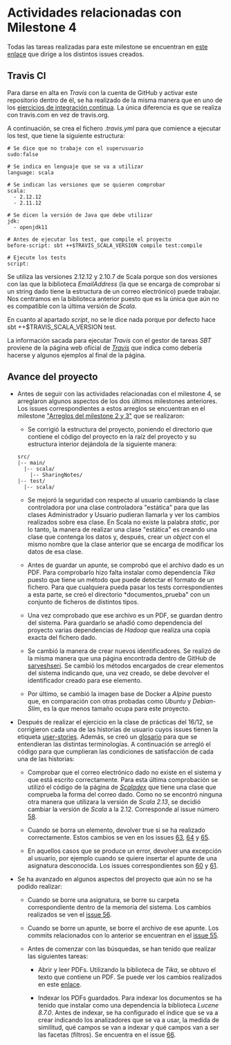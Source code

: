 # Actividades relacionadas con Milestone 4

Todas las tareas realizadas para este milestone se encuentran en [este enlace](https://github.com/mjls130598/SharingNotes/milestone/11) que dirige a los distintos issues creados.

## Travis CI

Para darse en alta en *Travis* con la cuenta de GitHub y activar este repositorio dentro de él, se ha realizado de la misma manera que en uno de los [ejercicios de integración continua](https://github.com/mjls130598/CC-ejercicios/blob/master/ej_tema2.md#ejercicio-5). La única diferencia es que se realiza con travis.com en vez de travis.org.

A continuación, se crea el fichero *.travis.yml* para que comience a ejecutar los test, que tiene la siguiente estructura:

```
# Se dice que no trabaje con el superusuario
sudo:false

# Se indica en lenguaje que se va a utilizar
language: scala

# Se indican las versiones que se quieren comprobar
scala:
  - 2.12.12
  - 2.11.12

# Se dicen la versión de Java que debe utilizar
jdk:
  - openjdk11

# Antes de ejecutar los test, que compile el proyecto
before-script: sbt ++$TRAVIS_SCALA_VERSION compile test:compile

# Ejecute los tests
script:
```

Se utiliza las versiones 2.12.12 y 2.10.7 de Scala porque son dos versiones con las que la biblioteca *EmailAddress* (la que se encarga de comprobar si un string dado tiene la estructura de un correo electrónico) puede trabajar. Nos centramos en la biblioteca anterior puesto que es la única que aún no es compatible con la última versión de *Scala*.

En cuanto al apartado *script*, no se le dice nada porque por defecto hace sbt ++$TRAVIS_SCALA_VERSION test.

La información sacada para ejecutar *Travis* con el gestor de tareas *SBT* proviene de la página web oficial de [*Travis*](https://docs.travis-ci.com/user/languages/scala/) que indica como debería hacerse y algunos ejemplos al final de la página.

## Avance del proyecto

* Antes de seguir con las actividades relacionadas con el milestone 4, se arreglaron algunos aspectos de los dos últimos milestones anteriores. Los issues correspondientes a estos arreglos se encuentran en el milestone ["Arreglos del milestone 2 y 3"](https://github.com/mjls130598/SharingNotes/milestone/12?closed=1) que se realizaron:

  * Se corrigió la estructura del proyecto, poniendo el directorio que contiene el código del proyecto en la raíz del proyecto y su estructura interior dejándola de la siguiente manera:
  ```
  src/
  |-- main/
    |-- scala/
      |-- SharingNotes/
  |-- test/
    |-- scala/
  ```

  * Se mejoró la seguridad con respecto al usuario cambiando la clase controladora por una clase controladora "estática" para que las clases Administrador y Usuario pudieran llamarla y ver los cambios realizados sobre esa clase. En Scala no existe la palabra *static*, por lo tanto, la manera de realizar una clase "estática" es creando una clase que contenga los datos y, después, crear un *object* con el mismo nombre que la clase anterior que se encarga de modificar los datos de esa clase.

  * Antes de guardar un apunte, se comprobó que el archivo dado es un PDF. Para comprobarlo hizo falta instalar como dependencia *Tika* puesto que tiene un método que puede detectar el formato de un fichero. Para que cualquiera pueda pasar los tests correspondientes a esta parte, se creó el directorio *documentos_prueba" con un conjunto de ficheros de distintos tipos.

  * Una vez comprobado que ese archivo es un PDF, se guardan dentro del sistema. Para guardarlo se añadió como dependencia del proyecto varias dependencias de *Hadoop* que realiza una copia exacta del fichero dado.

  * Se cambió la manera de crear nuevos identificadores. Se realizó de la misma manera que una página encontrada dentro de GitHub de [sarveshseri](https://gist.github.com/sarveshseri/f188a1a52ff966c63ea4). Se cambió los métodos encargados de crear elementos del sistema indicando que, una vez creado, se debe devolver el identificador creado para ese elemento.

  * Por último, se cambió la imagen base de Docker a *Alpine* puesto que, en comparación con otras probadas como *Ubuntu* y *Debian-Slim*, es la que menos tamaño ocupa para este proyecto.

* Después de realizar el ejercicio en la clase de prácticas del 16/12, se corrigieron cada una de las historias de usuario cuyos issues tienen la etiqueta [user-stories](https://github.com/mjls130598/SharingNotes/labels/user-stories). Además, se creó un [glosario](https://github.com/mjls130598/SharingNotes/issues/62) para que se entendieran las distintas terminologías. A continuación se arregló el código para que cumplieran las condiciones de satisfacción de cada una de las historias:

  * Comprobar que el correo electrónico dado no existe en el sistema y que está escrito correctamente. Para esta última comprobación se utilizó el código de la página de [*Scaladex*](https://index.scala-lang.org/hmrc/emailaddress/emailaddress/2.1.0?target=_2.12) que tiene una clase que comprueba la forma del correo dado. Como no se encontró ninguna otra manera que utilizara la versión de *Scala 2.13*, se decidió cambiar la versión de *Scala* a la 2.12. Corresponde al issue número [58](https://github.com/mjls130598/SharingNotes/issues/58).

  * Cuando se borra un elemento, devolver true si se ha realizado correctamente. Estos cambios se ven en los issues [63](https://github.com/mjls130598/SharingNotes/issues/63), [64](https://github.com/mjls130598/SharingNotes/issues/64) y [65](https://github.com/mjls130598/SharingNotes/issues/65).

  * En aquellos casos que se produce un error, devolver una excepción al usuario, por ejemplo cuando se quiere insertar el apunte de una asignatura desconocida. Los issues correspondientes son [60](https://github.com/mjls130598/SharingNotes/issues/60) y [61](https://github.com/mjls130598/SharingNotes/issues/61).

* Se ha avanzado en algunos aspectos del proyecto que aún no se ha podido realizar:

  * Cuando se borre una asignatura, se borre su carpeta correspondiente dentro de la memoria del sistema. Los cambios realizados se ven el [issue 56](https://github.com/mjls130598/SharingNotes/issues/56).

  * Cuando se borre un apunte, se borre el archivo de ese apunte. Los commits relacionados con lo anterior se encuentran en el [issue 55](https://github.com/mjls130598/SharingNotes/issues/55).

  * Antes de comenzar con las búsquedas, se han tenido que realizar las siguientes tareas:

    * Abrir y leer PDFs. Utilizando la biblioteca de *Tika*, se obtuvo el texto que contiene un PDF. Se puede ver los cambios realizados en este [enlace](https://github.com/mjls130598/SharingNotes/issues/52).

    * Indexar los PDFs guardados. Para indexar los documentos se ha tenido que instalar como una dependencia la biblioteca *Lucene 8.7.0*. Antes de indexar, se ha configurado el índice que se va a crear indicando los analizadores que se va a usar, la medida de similitud, qué campos se van a indexar y qué campos van a ser las facetas (filtros). Se encuentra en el issue [66](https://github.com/mjls130598/SharingNotes/issues/66).
